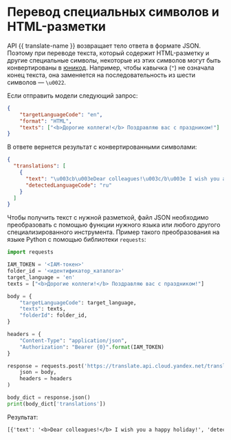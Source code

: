 # Перевод специальных символов и HTML-разметки

API {{ translate-name }} возвращает тело ответа в формате JSON. Поэтому при переводе текста, который содержит HTML-разметку и другие специальные символы, некоторые из этих символов могут быть конвертированы в [юникод](https://datatracker.ietf.org/doc/html/rfc7159#section-7). Например, чтобы кавычка (`"`) не означала конец текста, она заменяется на последовательность из шести символов — `\u0022`.

Если отправить модели следующий запрос:

```json
{
    "targetLanguageCode": "en",
    "format": "HTML",
    "texts": ["<b>Дорогие коллеги!</b> Поздравляю вас с праздником!"]
}
```

В ответе вернется результат с конвертированными символами:

```json
{
  "translations": [
    {
      "text": "\u003cb\u003eDear colleagues!\u003c/b\u003e I wish you a happy holiday!",
      "detectedLanguageCode": "ru"
    }
  ]
}
```

Чтобы получить текст с нужной разметкой, файл JSON необходимо преобразовать с помощью функции нужного языка или любого другого специализированного инструмента. Пример такого преобразования на языке Python с помощью библиотеки `requests`:

```python
import requests

IAM_TOKEN = '<IAM-токен>'
folder_id = '<идентификатор_каталога>'
target_language = 'en'
texts = ["<b>Дорогие коллеги!</b> Поздравляю вас с праздником!"]

body = {
    "targetLanguageCode": target_language,
    "texts": texts,
    "folderId": folder_id,
}

headers = {
    "Content-Type": "application/json",
    "Authorization": "Bearer {0}".format(IAM_TOKEN)
}

response = requests.post('https://translate.api.cloud.yandex.net/translate/v2/translate',
    json = body,
    headers = headers
)

body_dict = response.json()
print(body_dict['translations'])
```

Результат:

```txt
[{'text': '<b>Dear colleagues!</b> I wish you a happy holiday!', 'detectedLanguageCode': 'ru'}]
```
